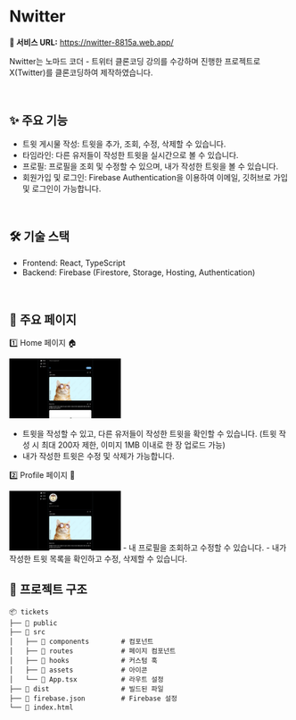 # Nwitter

**🔗 서비스 URL:** https://nwitter-8815a.web.app/

Nwitter는 노마드 코더 - 트위터 클론코딩 강의를 수강하며 진행한 프로젝트로 X(Twitter)를 클론코딩하여 제작하였습니다.

<br/>

## ✨ 주요 기능

- 트윗 게시물 작성: 트윗을 추가, 조회, 수정, 삭제할 수 있습니다.
- 타임라인: 다른 유저들이 작성한 트윗을 실시간으로 볼 수 있습니다.
- 프로필: 프로필을 조회 및 수정할 수 있으며, 내가 작성한 트윗을 볼 수 있습니다.
- 회원가입 및 로그인: Firebase Authentication을 이용하여 이메일, 깃허브로 가입 및 로그인이 가능합니다.

<br/>

## 🛠️ 기술 스택

- Frontend: React, TypeScript
- Backend: Firebase (Firestore, Storage, Hosting, Authentication)

<br/>

## 📌 주요 페이지

1️⃣ Home 페이지 🏠

<img src="./images/home.png" width="200">

- 트윗을 작성할 수 있고, 다른 유저들이 작성한 트윗을 확인할 수 있습니다.
  (트윗 작성 시 최대 200자 제한, 이미지 1MB 이내로 한 장 업로드 가능)
- 내가 작성한 트윗은 수정 및 삭제가 가능합니다.

2️⃣ Profile 페이지 👤

<img src="./images/profile.png" width="200">
- 내 프로필을 조회하고 수정할 수 있습니다.
- 내가 작성한 트윗 목록을 확인하고 수정, 삭제할 수 있습니다.

<br />

## 📂 프로젝트 구조

```
📦 tickets
├── 📂 public
├── 📂 src
│   ├── 📂 components        # 컴포넌트
│   ├── 📂 routes            # 페이지 컴포넌트
│   ├── 📂 hooks             # 커스텀 훅
│   ├── 📂 assets            # 아이콘
│   └── 📜 App.tsx           # 라우트 설정
├── 📂 dist                  # 빌드된 파일
├── 📜 firebase.json         # Firebase 설정
└── 📜 index.html
```
